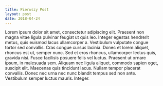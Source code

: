 ```yaml
---
title: Pierwszy Post
layout: post
date: 2018-04-24
---
```


Lorem ipsum dolor sit amet, consectetur adipiscing elit. Praesent non magna vitae ligula pulvinar feugiat ut quis leo. Integer egestas hendrerit metus, quis euismod lacus ullamcorper a. Vestibulum vulputate congue tortor sed convallis. Cras congue cursus lacinia. Donec et lorem aliquet, rhoncus est ut, semper nunc. Sed et eros rhoncus, ullamcorper lectus quis, gravida nisi. Fusce facilisis posuere felis vel luctus. Praesent ut ornare ipsum, in malesuada sem. Aliquam nec ligula aliquet, commodo sapien eget, suscipit elit. Maecenas quis tincidunt lacus. Nullam tempor placerat convallis. Donec nec urna nec nunc blandit tempus sed non ante. Vestibulum semper luctus mauris. Integer.
